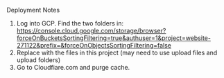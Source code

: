 Deployment Notes

1. Log into GCP.  Find the two folders in: https://console.cloud.google.com/storage/browser?forceOnBucketsSortingFiltering=true&authuser=1&project=website-271122&prefix=&forceOnObjectsSortingFiltering=false
2. Replace with the files in this project (may need to use upload files and upload folders)
3. Go to Cloudfiare.com and purge cache.

